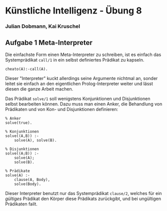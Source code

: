 # Künstliche Intelligenz - Übung 8
### Julian Dobmann, Kai Kruschel

## Aufgabe 1 Meta-Interpreter

Die einfachste Form einen Meta-Interpreter zu schreiben, ist es einfach das Systemprädikat `call/1` in ein selbst definiertes Prädikat zu kapseln.

	cheato(A):-call(A).

Dieser "Interpreter" kuckt allerdings seine Argumente nichtmal an, sonder leitet sie einfach an den eigentlichen Prolog-Interpreter weiter und lässt diesen die ganze Arbeit machen.

Das Prädikat `solve/1` soll wenigstens Konjunktionen und Disjunktionen selbst bearbeiten können. Dazu muss man einen Anker, die Behandlung von Prädikaten und von Kon- und Disjunktionen definieren:

	% Anker
	solve(true).
	
	% Konjunktionen
	solve((A,B)) :-
		solve(A), solve(B).
	
	% Disjunktionen
	solve((A;B)) :-
		solve(A);
		solve(B).
	
	% Prädikate
	solve(A) :-
		clause(A, Body),
		solve(Body).

Dieser Interpreter benutzt nur das Systemprädikat `clause/2`, welches für ein *gültiges* Prädikat den Körper diese Prädikats zurückgibt, und bei ungültigen Prädikaten failt.